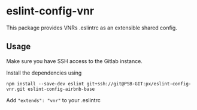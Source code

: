 # eslint-config-vnr

This package provides VNRs .eslintrc as an extensible shared config.

## Usage

Make sure you have SSH access to the Gitlab instance.

Install the dependencies using

````
npm install --save-dev eslint git+ssh://git@PSB-GIT:px/eslint-config-vnr.git eslint-config-airbnb-base
````

Add `"extends": "vnr"` to your .eslintrc
